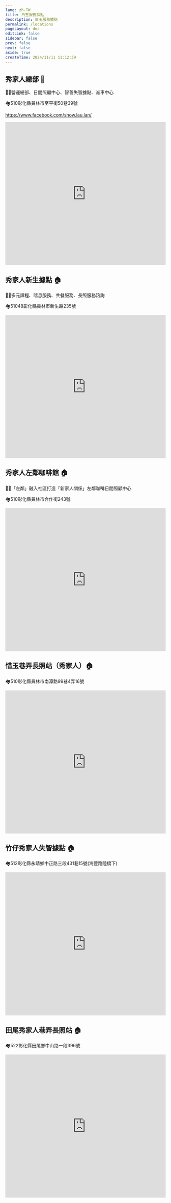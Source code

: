 ```yaml
---
lang: zh-TW
title: 白玉服務據點
description: 白玉服務據點
permalink: /locations
pageLayout: doc
editLink: false
sidebar: false
prev: false
next: false
aside: true
createTime: 2024/11/11 11:12:39
---
```


## 秀家人總部 :house_with_garden:
🙆‍♀️營運總部、日間照顧中心、智善失智據點、派車中心
<!-- 🕗8am~5pm -->
🏘️510彰化縣員林市至平街50巷39號

https://www.facebook.com/show.lau.lan/

<iframe src="https://www.google.com/maps/embed?pb=!4v1723688255108!6m8!1m7!1sSrrdHmxNct19_DQpcgllTw!2m2!1d23.96018184605543!2d120.5660898069877!3f304.0691389062144!4f13.419248072524269!5f0.4000000000000002" width="100%" height="450" style="border:0;" allowfullscreen="" loading="lazy" referrerpolicy="no-referrer-when-downgrade"></iframe>

## 秀家人新生據點 :house:
🙆‍♀️多元課程、喘息服務、共餐服務、長照服務諮詢
<!-- 🕗8am~5pm -->
🏘️51048彰化縣員林市新生路235號

<iframe src="https://www.google.com/maps/embed?pb=!4v1723688332422!6m8!1m7!1s1rLh51MK45kpskSsYwgJOg!2m2!1d23.96166309888633!2d120.5686996954891!3f222.27814745657037!4f22.18475987409778!5f0.7820865974627469" width="100%" height="450" style="border:0;" allowfullscreen="" loading="lazy" referrerpolicy="no-referrer-when-downgrade"></iframe>

## 秀家人左鄰咖啡館 :house:

🙆‍♀️「左鄰」融入社區打造「新家人關係」左鄰咖啡日間照顧中心

🏘️510彰化縣員林市合作街243號

<iframe src="https://www.google.com/maps/embed?pb=!4v1723520070790!6m8!1m7!1sMq2BjtYy-QifnHENkvtRZQ!2m2!1d23.97094546682455!2d120.5790292127054!3f163.15388204888356!4f3.6687440937197806!5f0.7820865974627469" width="100%" height="450" style="border:0;" allowfullscreen="" loading="lazy" referrerpolicy="no-referrer-when-downgrade"></iframe>


## 惜玉巷弄長照站（秀家人）:house:

🏘️510彰化縣員林市南潭路99巷4弄16號

<!-- TEL：048351690 -->

<iframe src="https://www.google.com/maps/embed?pb=!4v1723687943246!6m8!1m7!1sAw6CJBzyPNlA-mQBMjyYlQ!2m2!1d23.9623107792731!2d120.5581025246621!3f287.4427858571696!4f3.165052555215837!5f0.7820865974627469" width="100%" height="450" style="border:0;" allowfullscreen="" loading="lazy" referrerpolicy="no-referrer-when-downgrade"></iframe>


## 竹仔秀家人失智據點 :house:

🏘️512彰化縣永靖鄉中正路三段431巷15號(海豐路陸橋下)

<!-- TEL：048351690 -->

<iframe src="https://www.google.com/maps/embed?pb=!4v1723602097202!6m8!1m7!1s6Z_FaMi1NMOFfzaXRTfpoA!2m2!1d23.92569829880151!2d120.4976252950843!3f339.5220129634419!4f-10.38652431054598!5f0.7820865974627469" width="100%" height="450" style="border:0;" allowfullscreen="" loading="lazy" referrerpolicy="no-referrer-when-downgrade"></iframe>


## 田尾秀家人巷弄長照站 :house:

🏘️522彰化縣田尾鄉中山路一段396號

<!-- TEL：048832885 -->

<iframe src="https://www.google.com/maps/embed?pb=!4v1723602860788!6m8!1m7!1sfz7pFJuz6f6ajShEVc7cng!2m2!1d23.88992793423267!2d120.5278042021606!3f5.966911227953744!4f0.25017329431943836!5f0.7820865974627469" width="100%" height="450" style="border:0;" allowfullscreen="" loading="lazy" referrerpolicy="no-referrer-when-downgrade"></iframe>


<style>

.google-map {
     padding-bottom: 50%;
     position: relative;
}

.google-map iframe {
     height: 100%;
     width: 100%;
     left: 0;
     top: 0;
     position: absolute;
}

/*
button{
    border: 2px solid #111222;
    padding: 8px;
    background-color: #ffffff;
    color: #ffffff;
}
*/


</style>

<script setup>
import { ref } from 'vue'
const count = ref(0)
</script>
<!--
## Markdown Content

The count is: {{ count }}

<button @click="count++">Increment</button>
-->
